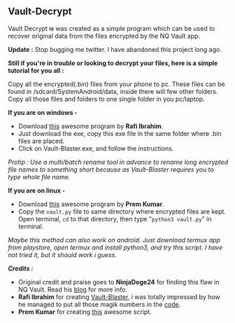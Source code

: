 ## Vault-Decrypt
Vault Decrypt ~~is~~ was created as a simple program which can be used to recover original data from the files encrypted by the NQ Vault app.

**Update :** Stop bugging me twitter. I have abandoned this project long ago. 

**Still if you're in trouble or looking to decrypt your files, here is a simple tutorial for you all :** 

 Copy all the encrypted(.bin) files from your phone to pc. These files can be found in /sdcard/SystemAndroid/data, inside there will few other folders. Copy all those files and folders to one single folder in you pc/laptop. 

 **If you are on windows -** 

 - Download [this](https://github.com/rafiibrahim8/Vault-Blaster/tree/master/bin/Release) awesome program by **Rafi Ibrahim**. 
 - Just download the exe, copy this exe file in the same folder where .bin files are placed. 
 - Click on Vault-Blaster.exe, and follow the instructions. 

*Protip : Use a multi/batch rename tool in advance to rename long encrypted file names to something short because as Vault-Blaster requires you to type whole file name.*

**If you are on linux -** 
 - Download [this](https://github.com/prmsrswt/nqvault-decrypt) awesome program by **Prem Kumar**. 
 - Copy the `vault.py` file to same directory where encrypted files are kept. 
Open terminal, `cd` to that directory, then type "`python3 vault.py`" in terminal. 

*Maybe this method can also work on android. Just download termux app from playstore, open termux and install python3, and try this script. I have not tried it, but it should work i guess.* 

***Credits :*** 

 - Original credit and praise goes to **NinjaDoge24** for finding this flaw in NQ Vault. Read his [blog](https://ninjadoge24.github.io) for more info. 
 - **Rafi Ibrahim** for creating [Vault-Blaster](https://github.com/rafiibrahim8/Vault-Blaster), i was totally impressed by how he managed to put all those magik numbers in the [code](https://github.com/rafiibrahim8/Vault-Blaster/blob/master/funcs.c). 
 - **Prem Kumar** for creating [this](https://github.com/prmsrswt/nqvault-decrypt) awesome script.  
 
 
